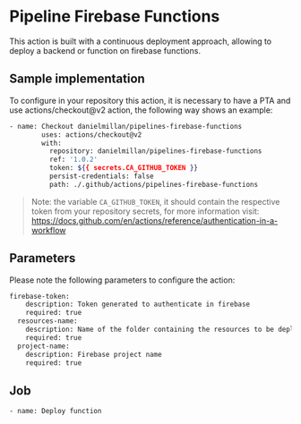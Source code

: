 # Pipeline Firebase Functions

This action is built with a continuous deployment approach, allowing to deploy a backend or function on firebase functions.

## Sample implementation

To configure in your repository this action, it is necessary to have a PTA and use actions/checkout@v2 action, the following way shows an example:

```sh
- name: Checkout danielmillan/pipelines-firebase-functions
        uses: actions/checkout@v2
        with:
          repository: danielmillan/pipelines-firebase-functions
          ref: '1.0.2'
          token: ${{ secrets.CA_GITHUB_TOKEN }}
          persist-credentials: false
          path: ./.github/actions/pipelines-firebase-functions
```

> Note: the variable `CA_GITHUB_TOKEN`, it should contain the respective token from your repository secrets, for more information visit: https://docs.github.com/en/actions/reference/authentication-in-a-workflow

## Parameters

Please note the following parameters to configure the action:

```sh
firebase-token:
    description: Token generated to authenticate in firebase
    required: true
  resources-name:
    description: Name of the folder containing the resources to be deployed
    required: true
  project-name:
    description: Firebase project name
    required: true
```

## Job

```sh
- name: Deploy function
```
